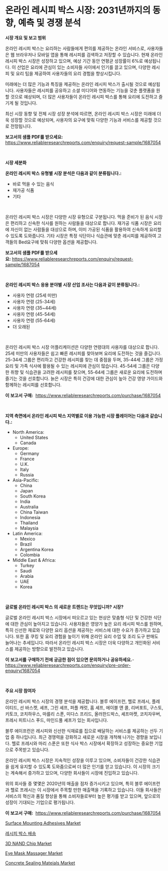 <p><h1>온라인 레시피 박스 시장: 2031년까지의 동향, 예측 및 경쟁 분석</h1></p><p><strong>시장 개요 및 보고 범위</strong></p>
<p><p>온라인 레시피 박스는 요리하는 사람들에게 편의를 제공하는 온라인 서비스로, 사용자들은 웹 브라우저나 모바일 앱을 통해 레시피를 검색하고 저장할 수 있습니다. 현재 온라인 레시피 박스 시장은 성장하고 있으며, 예상 기간 동안 연평균 성장률이 6%로 예상됩니다. 이 산업은 요리에 관심이 있는 소비자들 사이에서 인기를 끌고 있으며, 다양한 레시피 및 요리 팁을 제공하여 사용자들의 요리 경험을 향상시킵니다.</p><p>미래에는 더 많은 기능과 특징을 제공하는 온라인 레시피 박스가 출시될 것으로 예상됩니다. 사용자들은 레시피를 공유하고 소셜 미디어와 연동하는 기능을 갖춘 플랫폼을 원할 것으로 예상되며, 더 많은 사용자들이 온라인 레시피 박스를 통해 요리에 도전하고 즐기게 될 것입니다.</p><p>최신 시장 동향 및 전체 시장 성장 분석에 따르면, 온라인 레시피 박스 시장은 미래에 더욱 성장할 것으로 예상되며, 사용자의 요구에 맞춰 다양한 기능과 서비스를 제공할 것으로 전망됩니다.</p></p>
<p><strong>보고서의 샘플 PDF를 받으세요:</strong> <a href="https://www.reliableresearchreports.com/enquiry/request-sample/1687054">https://www.reliableresearchreports.com/enquiry/request-sample/1687054</a></p>
<p>&nbsp;</p>
<p><strong>시장 세분화</strong></p>
<p><strong>온라인 레시피 박스 유형별 시장 분석은 다음과 같이 분류됩니다.:</strong></p>
<p><ul><li>바로 먹을 수 있는 음식</li><li>재가공 식품</li><li>기타</li></ul></p>
<p>&nbsp;</p>
<p><p>온라인 레시피 박스 시장은 다양한 시장 유형으로 구분됩니다. 먹을 준비가 된 음식 시장은 편리하고 신속한 식사를 원하는 사람들을 대상으로 합니다. 재가공 식품 시장은 요리에 자신이 없는 사람들을 대상으로 하며, 이미 가공된 식품을 활용하여 신속하게 요리할 수 있도록 도와줍니다. 기타 시장은 특정 식단이나 식습관에 맞춘 레시피를 제공하여 고객들의 Bed요구에 맞춰 다양한 옵션을 제공합니다.</p></p>
<p><strong>보고서의 샘플 PDF를 받으세요:</strong>&nbsp;<a href="https://www.reliableresearchreports.com/enquiry/request-sample/1687054">https://www.reliableresearchreports.com/enquiry/request-sample/1687054</a></p>
<p>&nbsp;</p>
<p><strong> 온라인 레시피 박스 응용 분야별 시장 산업 조사는 다음과 같이 분류됩니다.:</strong></p>
<p><ul><li>사용자 연령 (25세 미만)</li><li>사용자 연령 (25-34세)</li><li>사용자 연령 (35~44세)</li><li>사용자 연령 (45-54세)</li><li>사용자 연령 (55-64세)</li><li>더 오래된</li></ul></p>
<p>&nbsp;</p>
<p><p>온라인 레시피 박스 시장 어플리케이션은 다양한 연령대의 사용자를 대상으로 합니다. 25세 미만의 사용자들은 쉽고 빠른 레시피를 찾아보며 요리에 도전하는 것을 즐깁니다. 25-34세 그룹은 편리하고 건강한 레시피를 찾는 데 중점을 두며, 35-44세 그룹은 가정 요리 및 가족 식사에 활용될 수 있는 레시피에 관심이 많습니다. 45-54세 그룹은 다양한 취향 및 식습관을 고려한 레시피를 찾으며, 55-64세 그룹은 새로운 요리에 도전하며 즐기는 것을 선호합니다. 늙은 시장은 특히 건강에 대한 관심이 높아 건강 영양 가이드와 함께하는 레시피를 선호합니다.</p></p>
<p><strong>이 보고서 구매:</strong>&nbsp; <a href="https://www.reliableresearchreports.com/purchase/1687054">https://www.reliableresearchreports.com/purchase/1687054</a></p>
<p>&nbsp;</p>
<p><strong>지역 측면에서 온라인 레시피 박스 지역별로 이용 가능한 시장 플레이어는 다음과 같습니다.:</strong></p>
<p><ul>
    <li>
        North America:
        <ul>
            <li>United States</li>
            <li>Canada</li>
        </ul>
    </li>
    <li>
        Europe:
        <ul>
            <li>Germany</li>
            <li>France</li>
            <li>U.K.</li>
            <li>Italy</li>
            <li>Russia</li>
        </ul>
    </li>
    <li>
        Asia-Pacific:
        <ul>
            <li>China</li>
            <li>Japan</li>
            <li>South Korea</li>
            <li>India</li>
            <li>Australia</li>
            <li>China Taiwan</li>
            <li>Indonesia</li>
            <li>Thailand</li>
            <li>Malaysia</li>
        </ul>
    </li>
    <li>
        Latin America:
        <ul>
            <li>Mexico</li>
            <li>Brazil</li>
            <li>Argentina Korea</li>
            <li>Colombia</li>
        </ul>
    </li>
    <li>
        Middle East & Africa:
        <ul>
            <li>Turkey</li>
            <li>Saudi</li>
            <li>Arabia</li>
            <li>UAE</li>
            <li>Korea</li>
        </ul>
    </li>
    </ul></p>
<p>&nbsp;</p>
<p><strong>글로벌 온라인 레시피 박스 의 새로운 트렌드는 무엇입니까? 시장?</strong></p>
<p><p>글로벌 온라인 레시피 박스 시장에서 떠오르고 있는 현상은 맞춤형 식단 및 건강한 식단에 대한 관심이 높아지고 있습니다. 사용자들은 영양가 높은 요리 레시피 박스를 원하며, 특히 신선한 재료와 다양한 요리 옵션을 제공하는 서비스에 대한 수요가 증가하고 있습니다. 또한 홈 쿠킹 및 요리 경험을 높이기 위해 온라인 요리 수업 및 조리 도구 판매도 늘어나는 추세입니다. 따라서 온라인 레시피 박스 시장은 더욱 다양하고 개인화된 서비스를 제공하는 방향으로 발전하고 있습니다.</p></p>
<p><strong>이 보고서를 구매하기 전에 궁금한 점이 있으면 문의하거나 공유하세요.</strong>- <a href="https://www.reliableresearchreports.com/enquiry/pre-order-enquiry/1687054">https://www.reliableresearchreports.com/enquiry/pre-order-enquiry/1687054</a></p>
<p>&nbsp;</p>
<p><strong>주요 시장 참여자</strong></p>
<p><p>온라인 레시피 박스 시장의 경쟁 분석을 제공합니다. 블루 에이프런, 헬로 프레시, 플레이티드, 선 바스켓, 셰프, 그린 셰프, 퍼플 캐럿, 홈 셰프, 에이블 앤 콜, 리버포트, 구스토, 키토크, 코치하우스, 마를리 스푼, 미다스 프리드, 올러한드박스, 셰프마켓, 코치자우버, 프레시 피트니스 푸드, 마인드풀 셰프가 있는 회사입니다.</p><p>블루 에이프런은 레시피와 신선한 식재료를 집으로 배달하는 서비스를 제공하는 선두 기업 중 하나입니다. 최근 경쟁력을 강화하고 새로운 시장을 개척해 나가는 경향을 보입니다. 헬로 프레시와 마리 스푼은 또한 식사 박스 시장에서 확장하고 성장하는 중요한 기업으로 주목받고 있습니다.</p><p>온라인 레시피 박스 시장은 지속적인 성장을 이루고 있으며, 소비자들이 건강한 식습관을 쉽게 유지할 수 있도록 도와줌으로써 더 많은 인기를 얻고 있습니다. 이 시장의 크기는 계속해서 증가하고 있으며, 다양한 회사들이 시장에 진입하고 있습니다.</p><p>위의 회사들 중 몇몇은 2020년의 매출을 점차 증가시키고 있으며, 특히 블루 에이프런과 헬로 프레시는 이 시장에서 주목할 만한 매출액을 기록하고 있습니다. 이들 회사들은 서비스의 혁신과 품질 향상을 통해 소비자들로부터 높은 평가를 받고 있으며, 앞으로의 성장이 기대되는 기업으로 평가됩니다.</p></p>
<p><strong>이 보고서 구매:</strong>&nbsp;&nbsp;<a href="https://www.reliableresearchreports.com/purchase/1687054">https://www.reliableresearchreports.com/purchase/1687054</a></p>
<p><p><a href="https://issuu.com/reportprime-2/docs/surface-mounting-adhesives-market-size-2030.pptx">Surface Mounting Adhesives Market</a></p><p><a href="https://github.com/akzkkws047661437/Market-Research-Report-List-1/blob/main/9433601185788.md">레시피 박스 배송</a></p><p><a href="https://github.com/abdelrhmankishk22/Market-Research-Report-List-3/blob/main/3d-nand-chip-market.md">3D NAND Chip Market</a></p><p><a href="https://issuu.com/reportprime-2/docs/eye-mask-massager-market-size-2030.pptx">Eye Mask Massager Market</a></p><p><a href="https://iodized-pantydraco-05c.notion.site/Concrete-Sealing-Mateials-Market-Size-and-Examines-its-Market-Scope-with-a-Primary-Focus-on-Growth-3758b8a9075a45058c1641ae5a2bbdc7">Concrete Sealing Mateials Market</a></p></p>
